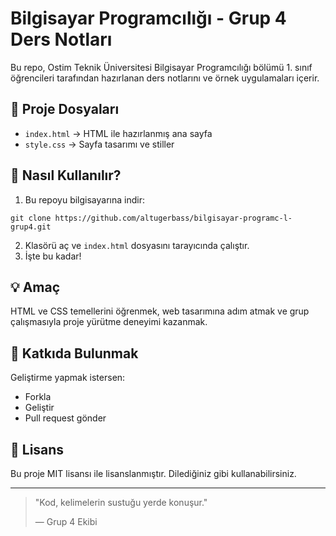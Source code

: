 # Bilgisayar Programcılığı - Grup 4 Ders Notları

Bu repo, Ostim Teknik Üniversitesi Bilgisayar Programcılığı bölümü 1. sınıf öğrencileri tarafından hazırlanan ders notlarını ve örnek uygulamaları içerir.

## 📁 Proje Dosyaları

- `index.html` → HTML ile hazırlanmış ana sayfa
- `style.css` → Sayfa tasarımı ve stiller

## 🚀 Nasıl Kullanılır?

1. Bu repoyu bilgisayarına indir:
```
git clone https://github.com/altugerbass/bilgisayar-programc-l-grup4.git
```
2. Klasörü aç ve `index.html` dosyasını tarayıcında çalıştır.
3. İşte bu kadar!

## 💡 Amaç

HTML ve CSS temellerini öğrenmek, web tasarımına adım atmak ve grup çalışmasıyla proje yürütme deneyimi kazanmak.

## 🙌 Katkıda Bulunmak

Geliştirme yapmak istersen:
- Forkla
- Geliştir
- Pull request gönder

## 📜 Lisans

Bu proje MIT lisansı ile lisanslanmıştır. Dilediğiniz gibi kullanabilirsiniz.

---

> "Kod, kelimelerin sustuğu yerde konuşur."
> 
> — Grup 4 Ekibi
